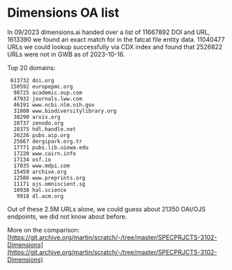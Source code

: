 # Dimensions OA list

In 09/2023 dimensions.ai handed over a list of 11667892 DOI and URL, 1613390 we
found an exact match for in the fatcat file entity data. 11040477 URLs we could
lookup successfully via CDX index and found that 2526822 URLs were not in GWB
as of 2023-10-16.

Top 20 domains:

```
 613732 doi.org
 150592 europepmc.org
  98725 academic.oup.com
  47932 journals.lww.com
  46191 www.ncbi.nlm.nih.gov
  31808 www.biodiversitylibrary.org
  30290 arxiv.org
  28737 zenodo.org
  28375 hdl.handle.net
  26226 pubs.aip.org
  25667 dergipark.org.tr
  17771 pubs.lib.uiowa.edu
  17220 www.cairn.info
  17134 osf.io
  17035 www.mdpi.com
  15459 archive.org
  12586 www.preprints.org
  11171 ojs.omniscient.sg
  10938 hal.science
   9918 dl.acm.org
```

Out of these 2.5M URLs alone, we could guess about 21350 OAI/OJS endpoints, we
did not know about before.

More on the comparison: [https://git.archive.org/martin/scratch/-/tree/master/SPECPRJCTS-3102-Dimensions](https://git.archive.org/martin/scratch/-/tree/master/SPECPRJCTS-3102-Dimensions)

